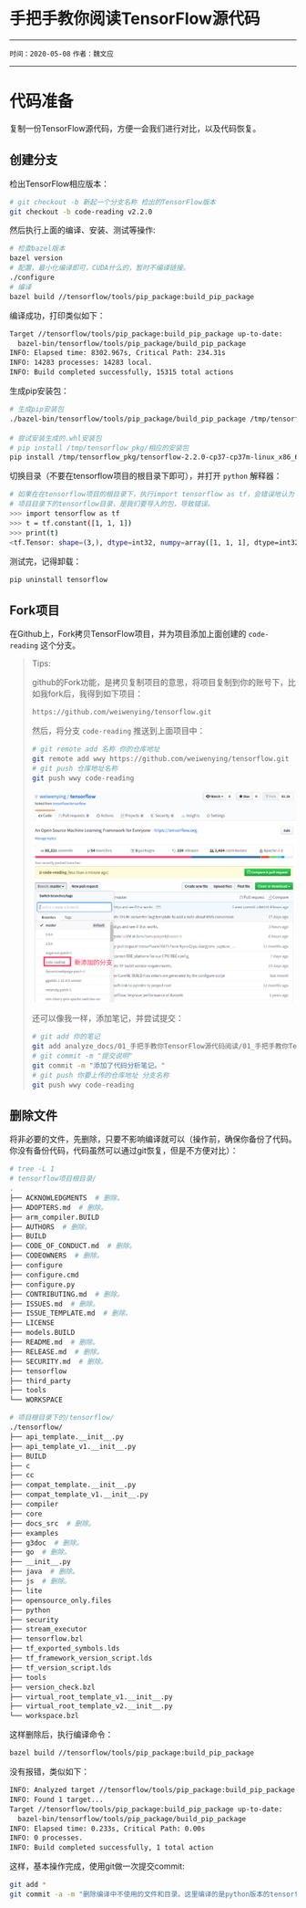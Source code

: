 # 手把手教你阅读TensorFlow源代码

---

`时间：2020-05-08` `作者：魏文应`

---



# 代码准备

复制一份TensorFlow源代码，方便一会我们进行对比，以及代码恢复。

## 创建分支

检出TensorFlow相应版本：

```bash
# git checkout -b 新起一个分支名称 检出的TensorFlow版本
git checkout -b code-reading v2.2.0
```

然后执行上面的编译、安装、测试等操作:

```bash
# 检查bazel版本
bazel version
# 配置，最小化编译即可，CUDA什么的，暂时不编译链接。
./configure
# 编译
bazel build //tensorflow/tools/pip_package:build_pip_package
```

编译成功，打印类似如下：

```bash
Target //tensorflow/tools/pip_package:build_pip_package up-to-date:
  bazel-bin/tensorflow/tools/pip_package/build_pip_package
INFO: Elapsed time: 8302.967s, Critical Path: 234.31s
INFO: 14283 processes: 14283 local.
INFO: Build completed successfully, 15315 total actions
```

生成pip安装包：

```bash
# 生成pip安装包
./bazel-bin/tensorflow/tools/pip_package/build_pip_package /tmp/tensorflow_pkg

# 尝试安装生成的.whl安装包
# pip install /tmp/tensorflow_pkg/相应的安装包
pip install /tmp/tensorflow_pkg/tensorflow-2.2.0-cp37-cp37m-linux_x86_64.whl
```

切换目录（不要在tensorflow项目的根目录下即可），并打开 `python` 解释器：

```bash
# 如果在在tensorflow项目的根目录下，执行import tensorflow as tf，会错误地认为
# 项目目录下的tensorflow目录，是我们要导入的包，导致错误。
>>> import tensorflow as tf
>>> t = tf.constant([1, 1, 1])
>>> print(t)
<tf.Tensor: shape=(3,), dtype=int32, numpy=array([1, 1, 1], dtype=int32)>
```

测试完，记得卸载：

```bash
pip uninstall tensorflow
```

## Fork项目

在Github上，Fork拷贝TensorFlow项目，并为项目添加上面创建的 `code-reading` 这个分支。

>   Tips:
>
>   github的Fork功能，是拷贝复制项目的意思，将项目复制到你的账号下，比如我fork后，我得到如下项目：
>
>   ```bash
>   https://github.com/weiwenying/tensorflow.git
>   ```
>
>   然后，将分支 `code-reading` 推送到上面项目中：
>
>   ```bash
>   # git remote add 名称 你的仓库地址
>   git remote add wwy https://github.com/weiwenying/tensorflow.git
>   # git push 仓库地址名称 
>   git push wwy code-reading
>   ```
>
>   ![02_fork_tensorflow项目.png](./img/02_fork_tensorflow项目.png)
>
>   还可以像我一样，添加笔记，并尝试提交：
>
>   ```bash
>   # git add 你的笔记
>   git add analyze_docs/01_手把手教你TensorFlow源代码阅读/01_手把手教你TensorFlow源代码阅读.md
>   # git commit -m "提交说明"
>   git commit -m "添加了代码分析笔记。"
>   # git push 你要上传的仓库地址 分支名称
>   git push wwy code-reading
>   ```

## 删除文件

将非必要的文件，先删除，只要不影响编译就可以（操作前，确保你备份了代码。你没有备份代码，代码虽然可以通过git恢复，但是不方便对比）：

```bash
# tree -L 1
# tensorflow项目根目录/
.
├── ACKNOWLEDGMENTS  # 删除。
├── ADOPTERS.md  # 删除。
├── arm_compiler.BUILD
├── AUTHORS  # 删除。
├── BUILD
├── CODE_OF_CONDUCT.md  # 删除。
├── CODEOWNERS  # 删除。
├── configure
├── configure.cmd
├── configure.py
├── CONTRIBUTING.md  # 删除。
├── ISSUES.md  # 删除。
├── ISSUE_TEMPLATE.md  # 删除。
├── LICENSE
├── models.BUILD
├── README.md  # 删除。
├── RELEASE.md  # 删除。
├── SECURITY.md  # 删除。
├── tensorflow
├── third_party
├── tools
└── WORKSPACE
```

```bash
# 项目根目录下的/tensorflow/
./tensorflow/
├── api_template.__init__.py
├── api_template_v1.__init__.py
├── BUILD
├── c
├── cc
├── compat_template.__init__.py
├── compat_template_v1.__init__.py
├── compiler
├── core
├── docs_src  # 删除。
├── examples
├── g3doc  # 删除。
├── go  # 删除。
├── __init__.py
├── java  # 删除。
├── js  # 删除。
├── lite
├── opensource_only.files
├── python
├── security
├── stream_executor
├── tensorflow.bzl
├── tf_exported_symbols.lds
├── tf_framework_version_script.lds
├── tf_version_script.lds
├── tools
├── version_check.bzl
├── virtual_root_template_v1.__init__.py
├── virtual_root_template_v2.__init__.py
└── workspace.bzl
```

这样删除后，执行编译命令：

```bash
bazel build //tensorflow/tools/pip_package:build_pip_package
```

没有报错，类似如下：

```bash
INFO: Analyzed target //tensorflow/tools/pip_package:build_pip_package (0 packages loaded, 0 targets configured).
INFO: Found 1 target...
Target //tensorflow/tools/pip_package:build_pip_package up-to-date:
  bazel-bin/tensorflow/tools/pip_package/build_pip_package
INFO: Elapsed time: 0.233s, Critical Path: 0.00s
INFO: 0 processes.
INFO: Build completed successfully, 1 total action
```

这样，基本操作完成，使用git做一次提交commit:

```bash
git add *
git commit -a -m "删除编译中不使用的文件和目录。这里编译的是python版本的tensorflow。"
```

